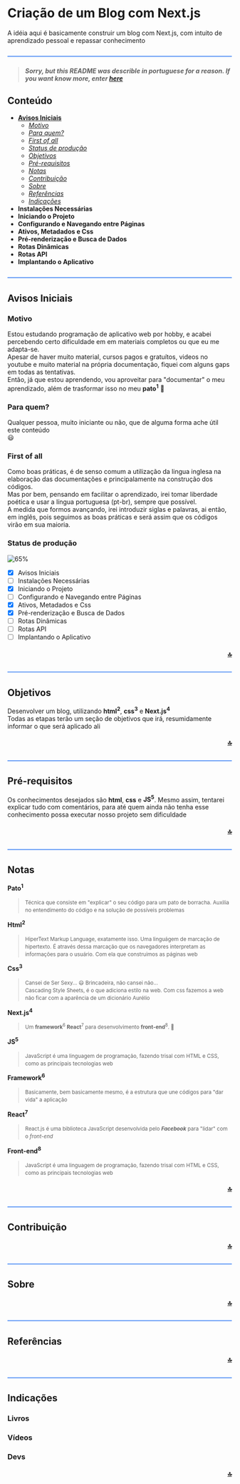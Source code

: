 # Criação de um Blog com Next.js

A idéia aqui é basicamente construir um blog com Next.js, com intuito de aprendizado pessoal e repassar conhecimento

![-----------------------------------------------------](https://raw.githubusercontent.com/arqpatrick/nextjs-blog/main/assets/lines/water.png)

> ##### *Sorry, but this README was describle in portuguese for a reason. If you want know more, enter [here](docs/about.md)*

## Conteúdo

+ [**Avisos Iniciais**](#avisos-iniciais)
  + [*Motivo*](#motivo)
  + [*Para quem?*](#para-quem)
  + [*First of all*](#first-of-all)
  + [*Status de produção*](#status-de-produção)
  + [*Objetivos*](#objetivos)
  + [*Pré-requisitos*](#pré-requisitos)
  + [*Notas*](#notas)
  + [*Contribuição*](#contribuição)
  + [*Sobre*](#sobre)
  + [*Referências*](#referência**s)
  + [*Indicações*](#Indicações)
+ **Instalações Necessárias**
+ **Iniciando o Projeto**
+ **Configurando e Navegando entre Páginas**
+ **Ativos, Metadados e Css**
+ **Pré-renderização e Busca de Dados**
+ **Rotas Dinâmicas**
+ **Rotas API**
+ **Implantando o Aplicativo**

![-----------------------------------------------------](https://raw.githubusercontent.com/arqpatrick/nextjs-blog/main/assets/lines/water.png)

## Avisos Iniciais

### Motivo

Estou estudando programação de aplicativo web por hobby, e acabei percebendo certo dificuldade em em materiais completos ou que eu me adapta-se. <br>
Apesar de haver muito material, cursos pagos e gratuítos, videos no youtube e muito material na própria documentação, fiquei com alguns gaps em todas as tentativas. <br>
Então, já que estou aprendendo, vou aproveitar para "documentar" o meu aprendizado, além de trasformar isso no meu **pato<sup>1</sup>** :duck:

### Para quem?

Qualquer pessoa, muito iniciante ou não, que de alguma forma ache útil este conteúdo <br> :smiley:

### First of all

Como boas práticas, é de senso comum a utilização da lingua inglesa na elaboração das documentações e principalamente na construção dos códigos. <br>
Mas por bem, pensando em facilitar o aprendizado, irei tomar liberdade poética e usar a língua portuguesa (pt-br), sempre que possível. <br>
A medida que formos avançando, irei introduzir siglas e palavras, ai então, em inglês, pois seguimos as boas práticas e será assim que os códigos virão em sua maioria.

### Status de produção

![65%](https://progress-bar.dev/65/?title=produzido)

- [x] Avisos Iniciais
- [ ] Instalações Necessárias
- [x] Iniciando o Projeto
- [ ] Configurando e Navegando entre Páginas
- [x] Ativos, Metadados e Css 
- [x] Pré-renderização e Busca de Dados
- [ ] Rotas Dinâmicas
- [ ] Rotas API
- [ ] Implantando o Aplicativo

#### <div float align="right">[:top:](#conteúdo)</div>

![-----------------------------------------------------](https://raw.githubusercontent.com/arqpatrick/nextjs-blog/main/assets/lines/water.png)

## Objetivos

Desenvolver um blog, utilizando **html<sup>2</sup>**, **css<sup>3</sup>** e **Next.js<sup>4</sup>**<br>
Todas as etapas terão um seção de objetivos que irá, resumidamente informar o que será aplicado ali

#### <div float align="right">[:top:](#conteúdo)</div>

![-----------------------------------------------------](https://raw.githubusercontent.com/arqpatrick/nextjs-blog/main/assets/lines/water.png)

## Pré-requisitos

Os conhecimentos desejados são **html**, **css** e **JS<sup>5</sup>**. Mesmo assim, tentarei explicar tudo com comentários, para até quem ainda não tenha esse conhecimento possa executar nosso projeto sem dificuldade

#### <div float align="right">[:top:](#conteúdo)</div>

![-----------------------------------------------------](https://raw.githubusercontent.com/arqpatrick/nextjs-blog/main/assets/lines/water.png)

## Notas

**Pato<sup>1</sup>**<br>
> <small>Técnica que consiste em "explicar" o seu código para um pato de borracha. Auxilia no entendimento do código e na solução de possíveis problemas</small>

**Html<sup>2</sup>**<br>
> <small>HiperText Markup Language, exatamente isso. Uma linguágem de marcação de hipertexto. É através dessa marcação que os navegadores interpretam as informações para o usuário. Com ela que construimos as páginas web</small>

**Css<sup>3</sup>**<br>
> <small>Cansei de Ser Sexy... :smiley: Brincadeira, não cansei não...<br> Cascading Style Sheets, é o que adiciona estilo na web. Com css fazemos a web não ficar com a aparência de um dicionário Aurélio</small>

**Next.js<sup>4</sup>**<br>
> <small>Um **framework**<sup>6</sup> **React**<sup>7</sup> para desenvolvimento **front-end**<sup>8</sup>. :rofl: </small>

**JS<sup>5</sup>**<br>
> <small>JavaScript é uma linguagem de programação, fazendo trisal com HTML e CSS, como as principais tecnologias web</small>

**Framework<sup>6</sup>**<br>
> <small>Basicamente, bem basicamente mesmo, é a estrutura que une códigos para "dar vida" a aplicação</small>

**React<sup>7</sup>**<br>
> <small>React.js é uma biblioteca JavaScript desenvolvida pelo ***Facebook*** para "lidar" com o *front-end*</small>

**Front-end<sup>8</sup>**<br>
> <small>JavaScript é uma linguagem de programação, fazendo trisal com HTML e CSS, como as principais tecnologias web</small>

#### <div float align="right">[:top:](#conteúdo)</div>

![-----------------------------------------------------](https://raw.githubusercontent.com/arqpatrick/nextjs-blog/main/assets/lines/water.png)

## Contribuição

#### <div float align="right">[:top:](#conteúdo)</div>

![-----------------------------------------------------](https://raw.githubusercontent.com/arqpatrick/nextjs-blog/main/assets/lines/water.png)

##  Sobre

#### <div float align="right">[:top:](#conteúdo)</div>

![-----------------------------------------------------](https://raw.githubusercontent.com/arqpatrick/nextjs-blog/main/assets/lines/water.png)

## Referências

#### <div float align="right">[:top:](#conteúdo)</div>

![-----------------------------------------------------](https://raw.githubusercontent.com/arqpatrick/nextjs-blog/main/assets/lines/water.png)

## Indicações


### Livros


### Vídeos


### Devs

#### <div float align="right">[:top:](#conteúdo)</div>


